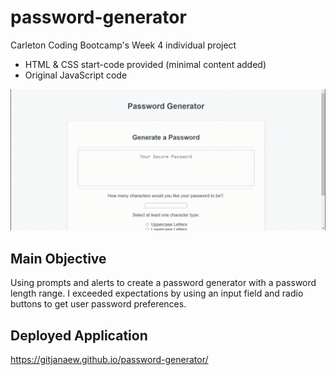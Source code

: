 # password-generator
Carleton Coding Bootcamp's Week 4 individual project
- HTML & CSS start-code provided (minimal content added)
- Original JavaScript code

![](/assets/images/READMEdemo.gif)

## Main Objective
Using prompts and alerts to create a password generator with a password length range. I exceeded expectations by using an input field and radio buttons to get user password preferences.

## Deployed Application
https://gitjanaew.github.io/password-generator/
